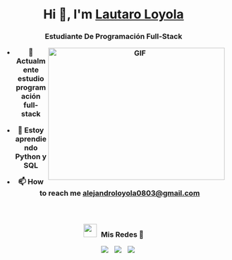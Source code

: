 <h1 align="center">Hi 👋, I'm <a href="https://github.com/Vyldrix" target="blank">
Lautaro Loyola</a></h1>

<h3 align="center">Estudiante De Programación Full-Stack

<p align="center">

<a target="_blank" align="center">
  <img align="right" top="500" height="300" width="400" alt="GIF" src="https://media.giphy.com/media/SWoSkN6DxTszqIKEqv/giphy.gif">
</a>


- 🔭 Actualmente estudio programación full-stack 

- 🌱 Estoy aprendiendo Python y SQL 

- 📫 How to reach me **alejandroloyola0803@gmail.com**

<br/>
<h3 align="center" > <img src="https://media.giphy.com/media/iY8CRBdQXODJSCERIr/giphy.gif" width="30" height="30" style="margin-right: 10px;">Mis Redes 🤝 </h3>

<p align="center">

 <div align="center"  class="icons-social" style="margin-left: 10px;">
        <a style="margin-left: 10px;"  target="_blank" href="https://www.linkedin.com/in/lautaro-alejandro-loyola-283161286/">
			<img src="https://img.icons8.com/doodle/40/000000/linkedin--v2.png"></a>
        <a style="margin-left: 10px;" target="_blank" href="https://github.com/Vyldrix">
		<img src="https://img.icons8.com/doodle/40/000000/github--v1.png"></a>
        <a style="margin-left: 10px;" target="_blank" href="https://www.instagram.com/lauti_loyola2/?hl=es-la">
			<img src="https://img.icons8.com/doodle/40/000000/instagram-new--v2.png"></a>
      </div>

</p>
